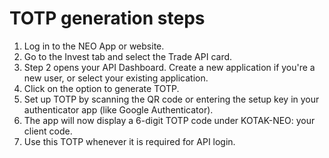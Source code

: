 # TOTP generation steps

1. Log in to the NEO App or website.
2. Go to the Invest tab and select the Trade API card.
3. Step 2 opens your API Dashboard. Create a new application if you're a new user, or select your existing application.
4. Click on the option to generate TOTP.
5. Set up TOTP by scanning the QR code or entering the setup key in your authenticator app (like Google Authenticator).
6. The app will now display a 6-digit TOTP code under KOTAK-NEO: your client code.
7. Use this TOTP whenever it is required for API login.
